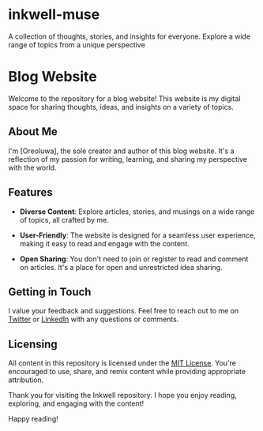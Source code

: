 # inkwell-muse

A collection of thoughts, stories, and insights for everyone. Explore a wide range of topics from a unique perspective

# Blog Website

Welcome to the repository for a blog website! This website is my digital space for sharing thoughts, ideas, and insights on a variety of topics.

## About Me

I'm [Oreoluwa], the sole creator and author of this blog website. It's a reflection of my passion for writing, learning, and sharing my perspective with the world.

## Features

- **Diverse Content**: Explore articles, stories, and musings on a wide range of topics, all crafted by me.

- **User-Friendly**: The website is designed for a seamless user experience, making it easy to read and engage with the content.

- **Open Sharing**: You don't need to join or register to read and comment on articles. It's a place for open and unrestricted idea sharing.


## Getting in Touch

I value your feedback and suggestions. Feel free to reach out to me on [Twitter](https://twitter.com/oolowola) or [LinkedIn](https://www.linkedin.com/in/oreoluwa-olowola-9990491a1/) with any questions or comments.

## Licensing

All content in this repository is licensed under the [MIT License](LICENSE). You're encouraged to use, share, and remix content while providing appropriate attribution.

Thank you for visiting the Inkwell repository. I hope you enjoy reading, exploring, and engaging with the content!

Happy reading!

